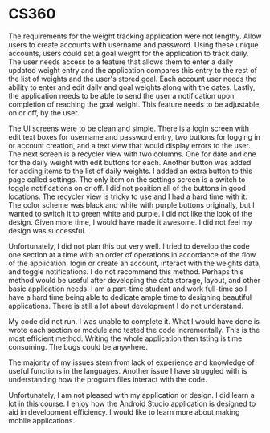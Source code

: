 # CS360

The requirements for the weight tracking application were not lengthy. Allow users to create accounts with username and password. Using these unique accounts, users could set a goal weight for the application to track daily. The user needs access to a feature that allows them to enter a daily updated weight entry and the application compares this entry to the rest of the list of weights and the user's stored goal. Each account user needs the ability to enter and edit daily and goal weights along with the dates. Lastly, the application needs to be able to send the user a notification upon completion of reaching the goal weight. This feature needs to be adjustable, on or off, by the user. 

The UI screens were to be clean and simple. There is a login screen with edit text boxes for username and password entry, two buttons for logging in or account creation, and a text view that would display errors to the user. The next screen is a recycler view with two columns. One for date and one for the daily weight with edit buttons for each. Another button was added for adding items to the list of daily weights. I added an extra button to this page called settings. The only item on the settings screen is a switch to toggle notifications on or off. I did not position all of the buttons in good locations. The recycler view is tricky to use and I had a hard time with it. The color scheme was black and white with purple buttons originally, but I wanted to switch it to green white and purple. I did not like the look of the design. Given more time, I would have made it awesome. I did not feel my design was successful. 

Unfortunately, I did not plan this out very well. I tried to develop the code one section at a time with an order of operations in accordance of the flow of the application, login or create an account, interact with the weights data, and toggle notifications. I do not recommend this method. Perhaps this method would be useful after developing the data storage, layout, and other basic application needs. I am a part-time student and work full-time so I have a hard time being able to dedicate ample time to designing beautiful applications. There is still a lot about development I do not understand. 

My code did not run. I was unable to complete it. What I would have done is wrote each section or module and tested the code incrementally. This is the most efficient method. Writing the whole application then tsting is time consuming. The bugs could be anywhere. 

The majority of my issues stem from lack of experience and knowledge of useful functions in the languages. Another issue I have struggled with is understanding how the program files interact with the code. 

Unfortunately, I am not pleased with my application or design. I did learn a lot in this course. I enjoy how the Android Studio application is designed to aid in development efficiency. I would like to learn more about making mobile applications.
